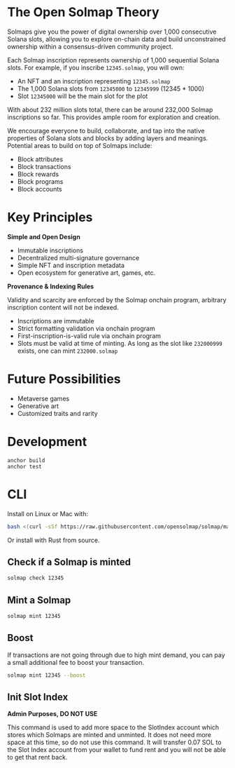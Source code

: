 # The Open Solmap Theory

Solmaps give you the power of digital ownership over 1,000 consecutive Solana slots, allowing you to explore on-chain data and build unconstrained ownership within a consensus-driven community project.  

Each Solmap inscription represents ownership of 1,000 sequential Solana slots. For example, if you inscribe `12345.solmap`, you will own:

- An NFT and an inscription representing `12345.solmap`
- The 1,000 Solana slots from `12345000` to `12345999` (12345 * 1000)
- Slot `12345000` will be the main slot for the plot

With about 232 million slots total, there can be around 232,000 Solmap inscriptions so far. This provides ample room for exploration and creation.

We encourage everyone to build, collaborate, and tap into the native properties of Solana slots and blocks by adding layers and meanings. Potential areas to build on top of Solmaps include:

- Block attributes
- Block transactions
- Block rewards 
- Block programs
- Block accounts

# Key Principles

**Simple and Open Design**

- Immutable inscriptions  
- Decentralized multi-signature governance
- Simple NFT and inscription metadata
- Open ecosystem for generative art, games, etc.

**Provenance & Indexing Rules**

Validity and scarcity are enforced by the Solmap onchain program, arbitrary inscription content will not be indexed.

- Inscriptions are immutable
- Strict formatting validation via onchain program
- First-inscription-is-valid rule via onchain program
- Slots must be valid at time of minting. As long as the slot like `232000999` exists, one can mint `232000.solmap`

# Future Possibilities 

- Metaverse games
- Generative art  
- Customized traits and rarity

# Development

```
anchor build
anchor test
```

# CLI

Install on Linux or Mac with:

```bash
bash <(curl -sSf https://raw.githubusercontent.com/opensolmap/solmap/main/scripts/install.sh)
```

Or install with Rust from source.

## Check if a Solmap is minted

```bash
solmap check 12345
```

## Mint a Solmap

```bash
solmap mint 12345
```

## Boost

If transactions are not going through due to high mint demand, you can pay a small additional fee to boost your transaction.

```bash
solmap mint 12345 --boost
```

## Init Slot Index

**Admin Purposes, DO NOT USE**

This command is used to add more space to the SlotIndex account which stores which Solmaps are minted and unminted. It does not need more space at this time, so do not use this command. It will transfer 0.07 SOL to the Slot Index account from your wallet to fund rent and you will not be able  to get that rent back.

